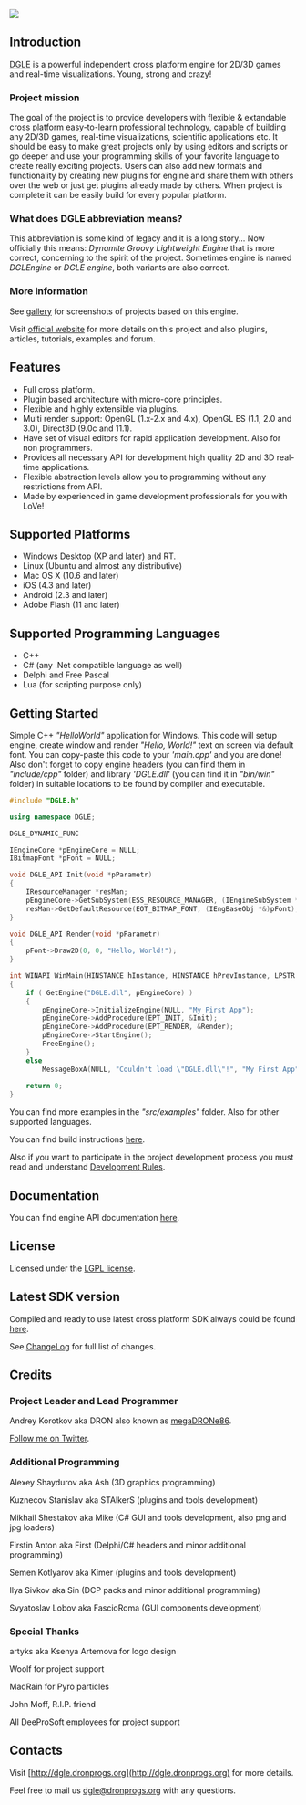 <p align="left"><img src="https://github.com/megaDRONe86/DGLE/blob/master/misc/dgle2_logo.png?raw=true"></p>

## Introduction

[DGLE](http://dgle.dronprogs.org) is a powerful independent cross platform engine for 2D/3D games and real-time visualizations. Young, strong and crazy!

### Project mission
The goal of the project is to provide developers with flexible & extandable cross platform easy-to-learn professional technology, capable of building any 2D/3D
games, real-time visualizations, scientific applications etc. It should be easy to make great projects only by using editors and scripts or go deeper and use
your programming skills of your favorite language to create really exciting projects. Users can also add new formats and functionality by creating new plugins
for engine and share them with others over the web or just get plugins already made by others. When project is complete it can be easily build for every popular
platform.

### What does DGLE abbreviation means?
This abbreviation is some kind of legacy and it is a long story...
Now officially this means: *Dynamite Groovy Lightweight Engine* that is more correct, concerning to the spirit of the project.
Sometimes engine is named *DGLEngine* or *DGLE engine*, both variants are also correct.

### More information
See [gallery](http://dgle.dronprogs.org/dgle_gallery) for screenshots of projects based on this engine.

Visit [official website](http://dgle.dronprogs.org) for more details on this project and also plugins, articles, tutorials, examples and forum.

## Features

* Full cross platform.
* Plugin based architecture with micro-core principles.
* Flexible and highly extensible via plugins.
* Multi render support: OpenGL (1.x-2.x and 4.x), OpenGL ES (1.1, 2.0 and 3.0), Direct3D (9.0c and 11.1).
* Have set of visual editors for rapid application development. Also for non programmers.
* Provides all necessary API for development high quality 2D and 3D real-time applications.
* Flexible abstraction levels allow you to programming without any restrictions from API.
* Made by experienced in game development professionals for you with LoVe!

## Supported Platforms

* Windows Desktop (XP and later) and RT.
* Linux (Ubuntu and almost any distributive)
* Mac OS X (10.6 and later)
* iOS (4.3 and later)
* Android (2.3 and later)
* Adobe Flash (11 and later)

## Supported Programming Languages

* C++
* C# (any .Net compatible language as well)
* Delphi and Free Pascal
* Lua (for scripting purpose only)

## Getting Started

Simple C++ *"HelloWorld"* application for Windows.
This code will setup engine, create window and render *"Hello, World!"* text on screen via default font.
You can copy-paste this code to your *'main.cpp'* and you are done! Also don't forget to copy engine headers
(you can find them in *"include/cpp"* folder) and library *'DGLE.dll'* (you can find it in *"bin/win"* folder)
in suitable locations to be found by compiler and executable.

```cpp
#include "DGLE.h"

using namespace DGLE;

DGLE_DYNAMIC_FUNC

IEngineCore *pEngineCore = NULL;
IBitmapFont *pFont = NULL;

void DGLE_API Init(void *pParametr)
{
	IResourceManager *resMan;
	pEngineCore->GetSubSystem(ESS_RESOURCE_MANAGER, (IEngineSubSystem *&)resMan);
	resMan->GetDefaultResource(EOT_BITMAP_FONT, (IEngBaseObj *&)pFont);
}

void DGLE_API Render(void *pParametr)
{
	pFont->Draw2D(0, 0, "Hello, World!");
}

int WINAPI WinMain(HINSTANCE hInstance, HINSTANCE hPrevInstance, LPSTR lpCmdLine, int nShowCmd)
{
	if ( GetEngine("DGLE.dll", pEngineCore) )
	{
		pEngineCore->InitializeEngine(NULL, "My First App");
		pEngineCore->AddProcedure(EPT_INIT, &Init);
		pEngineCore->AddProcedure(EPT_RENDER, &Render);
		pEngineCore->StartEngine();
		FreeEngine();
	}
	else
		MessageBoxA(NULL, "Couldn't load \"DGLE.dll\"!", "My First App", MB_OK | MB_ICONERROR | MB_SETFOREGROUND);
	
	return 0;
}
```

You can find more examples in the *"src/examples"* folder. Also for other supported languages.

You can find build instructions [here](DGLE/blob/master/docs/HowToBuild.txt).

Also if you want to participate in the project development process you must read and understand [Development Rules](DGLE/blob/master/docs/DevelopmentRules.txt).

## Documentation

You can find engine API documentation [here](http://dgle.dronprogs.org/api_help/index.html).

## License

Licensed under the [LGPL license](http://en.wikipedia.org/wiki/GNU_Lesser_General_Public_License).

## Latest SDK version

Compiled and ready to use latest cross platform SDK always could be found [here](https://github.com/megaDRONe86/DGLE/downloads). 

See [ChangeLog](DGLE/blob/master/ChangeLog.txt) for full list of changes.

## Credits

### Project Leader and Lead Programmer

Andrey Korotkov aka DRON also known as [megaDRONe86](https://github.com/megaDRONe86).

[Follow me on Twitter](http://twitter.com/megadrone86).

### Additional Programming

Alexey Shaydurov aka Ash (3D graphics programming)

Kuznecov Stanislav aka STAlkerS (plugins and tools development)

Mikhail Shestakov aka Mike (C# GUI and tools development, also png and jpg loaders)

Firstin Anton aka First (Delphi/C# headers and minor additional programming)

Semen Kotlyarov aka Kimer (plugins and tools development)

Ilya Sivkov aka Sin (DCP packs and minor additional programming)

Svyatoslav Lobov aka FascioRoma (GUI components development)

### Special Thanks

artyks aka Ksenya Artemova for logo design

Woolf for project support

MadRain for Pyro particles

John Moff, R.I.P. friend

All DeeProSoft employees for project support

## Contacts

Visit [http://dgle.dronprogs.org](http://dgle.dronprogs.org) for more details.

Feel free to mail us [dgle@dronprogs.org](mailto:dgle@dronprogs.org) with any questions.